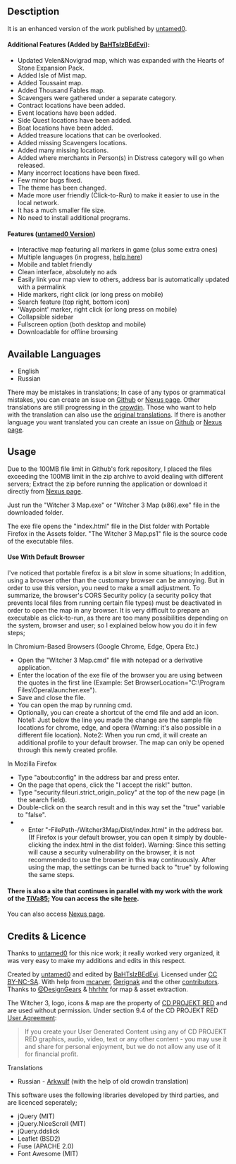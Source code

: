 Desctiption
--------------------------------------
It is an enhanced version of the work published by [untamed0](https://github.com/untamed0).

#### Additional Features (Added by [BaHTsIzBEdEvi](https://github.com/root-BB)):
* Updated Velen&Novigrad map, which was expanded with the Hearts of Stone Expansion Pack.
* Added Isle of Mist map.
* Added Toussaint map.
* Added Thousand Fables map.
* Scavengers were gathered under a separate category.
* Contract locations have been added.
* Event locations have been added.
* Side Quest locations have been added.
* Boat locations have been added.
* Added treasure locations that can be overlooked.
* Added missing Scavengers locations.
* Added many missing locations.
* Added where merchants in Person(s) in Distress category will go when released.
* Many incorrect locations have been fixed.
* Few minor bugs fixed.
* The theme has been changed.
* Made more user friendly (Click-to-Run) to make it easier to use in the local network.
* It has a much smaller file size.
* No need to install additional programs.

#### Features ([untamed0 Version](https://github.com/witcher3map/witcher3map))
* Interactive map featuring all markers in game (plus some extra ones)
* Multiple languages (in progress, [help here](https://crowdin.com/project/witcher3map))
* Mobile and tablet friendly
* Clean interface, absolutely no ads
* Easily link your map view to others, address bar is automatically updated with a permalink
* Hide markers, right click (or long press on mobile)
* Search feature (top right, bottom icon)
* 'Waypoint' marker, right click (or long press on mobile)
* Collapsible sidebar
* Fullscreen option (both desktop and mobile)
* Downloadable for offline browsing

Available Languages
--------------------------------------
- English
- Russian

There may be mistakes in translations; In case of any typos or grammatical mistakes, you can create an issue on [Github](https://github.com/root-BB/witcher3map/issues) or [Nexus page](https://www.nexusmods.com/witcher3/mods/6061).
Other translations are still progressing in the [crowdin](https://crowdin.com/project/witcher-3-interactive-map). Those who want to help with the translation can also use the [original translations](https://crowdin.com/project/witcher3map).
If there is another language you want translated you can create an issue on [Github](https://github.com/root-BB/witcher3map/issues) or [Nexus page](https://www.nexusmods.com/witcher3/mods/6061).

Usage
--------------------------------------
Due to the 100MB file limit in Github's fork repository, I placed the files exceeding the 100MB limit in the zip archive to avoid dealing with different servers; Extract the zip before running the application or download it directly from [Nexus page](https://www.nexusmods.com/witcher3/mods/6061).

Just run the "Witcher 3 Map.exe" or "Witcher 3 Map (x86).exe" file in the downloaded folder. 

The exe file opens the "index.html" file in the Dist folder with Portable Firefox in the Assets folder. "The Witcher 3 Map.ps1" file is the source code of the executable files.

#### Use With Default Browser
I've noticed that portable firefox is a bit slow in some situations; In addition, using a browser other than the customary browser can be annoying. But in order to use this version, you need to make a small adjustment. To summarize, the browser's CORS Security policy (a security policy that prevents local files from running certain file types) must be deactivated in order to open the map in any browser. It is very difficult to prepare an executable as click-to-run, as there are too many possibilities depending on the system, browser and user; so I explained below how you do it in few steps;

In Chromium-Based Browsers (Google Chrome, Edge, Opera Etc.)
- Open the "Witcher 3 Map.cmd" file with notepad or a derivative application.
- Enter the location of the exe file of the browser you are using between the quotes in the first line (Example: Set BrowserLocation="C:\Program Files\Opera\launcher.exe").
- Save and close the file.
- You can open the map by running cmd.
- Optionally, you can create a shortcut of the cmd file and add an icon.
Note1: Just below the line you made the change are the sample file locations for chrome, edge, and opera (Warning: it's also possible in a different file location).
Note2: When you run cmd, it will create an additional profile to your default browser. The map can only be opened through this newly created profile.

In Mozilla Firefox
- Type "about:config" in the address bar and press enter.
- On the page that opens, click the "I accept the risk!" button.
- Type "security.fileuri.strict_origin_policy" at the top of the new page (in the search field).
- Double-click on the search result and in this way set the "true" variable to "false".
- - Enter "-FilePath-/Witcher3Map/Dist/index.html" in the address bar. (If Firefox is your default browser, you can open it simply by double-clicking the index.html in the dist folder).
Warning: Since this setting will cause a security vulnerability on the browser, it is not recommended to use the browser in this way continuously. After using the map, the settings can be turned back to "true" by following the same steps.

#### There is also a site that continues in parallel with my work with the work of the [TiVa85](https://www.nexusmods.com/witcher3/users/40356455); You can access the site [here](http://www.tivaprojects.com/witcher3map/).
You can also access [Nexus page](https://www.nexusmods.com/witcher3/mods/6061).

Credits & Licence
--------------------------------------
Thanks to [untamed0](https://github.com/untamed0) for this nice work; it really worked very organized, it was very easy to make my additions and edits in this respect.

Created by [untamed0](https://github.com/untamed0) and edited by [BaHTsIzBEdEvi](https://github.com/root-BB). Licensed under [CC BY-NC-SA](http://creativecommons.org/licenses/by-nc-sa/4.0/). With help from [mcarver](https://github.com/mcarver), [Gerignak](https://www.nexusmods.com/witcher3/users/44200822) and the other [contributors](https://github.com/untamed0/witcher3map/graphs/contributors). Thanks to [@DesignGears](https://twitter.com/DesignGears) & [hhrhhr](https://github.com/hhrhhr) for map & asset extraction.

The Witcher 3, logo, icons &amp; map are the property of [CD PROJEKT RED](http://en.cdprojektred.com/) and are used without permission. Under section 9.4 of the CD PROJEKT RED [User Agreement](http://bar.cdprojektred.com/regulations/):
> If you create your User Generated Content using any of CD PROJEKT RED graphics, audio, video, text or any other content - you may use it and share for personal enjoyment, but we do not allow any use of it for financial profit.

Translations
- Russian - [Arkwulf](https://www.nexusmods.com/users/62669641) (with the help of old crowdin translation)

This software uses the following libraries developed by third parties, and are licenced seperately;

- jQuery (MIT)
- jQuery.NiceScroll (MIT)
- jQuery.ddslick
- Leaflet (BSD2)
- Fuse (APACHE 2.0)
- Font Awesome (MIT)